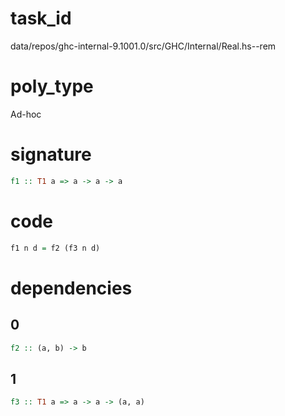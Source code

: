 
# task_id
data/repos/ghc-internal-9.1001.0/src/GHC/Internal/Real.hs--rem

# poly_type
Ad-hoc

# signature
```haskell
f1 :: T1 a => a -> a -> a
```   

# code
```haskell
f1 n d = f2 (f3 n d)
```

# dependencies
## 0
```haskell
f2 :: (a, b) -> b
```
## 1
```haskell
f3 :: T1 a => a -> a -> (a, a)
```
